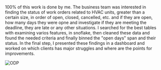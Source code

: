 100% of this work is done by me.
The business team was interested in finding the status of work orders related to HVAC units, greater than a certain size, in order of open, closed, cancelled, etc. and if they are open, how many days they were opne and investigate if they are meeting the deadline, they are late or any other situations.
I searched for the best tables with examining varios features, in snoflake, then cleaned these data and found the needed criteria and finally binned the "open days" span and their status.
In the final step, I presented these findings in a dashboard and worked on which clients has major struggles and where are the points for improvements.


![ODP](https://github.com/FarnoushAttarzadeh/Nearest_Neighbour/blob/2a3f03b285583640369744521521a30f74c10d6a/HVAC%20Units/HVAC_%20Dashboard.jpg)

